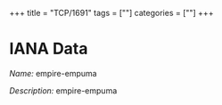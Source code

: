+++
title = "TCP/1691"
tags = [""]
categories = [""]
+++

# IANA Data

_Name:_ empire-empuma

_Description:_ empire-empuma

